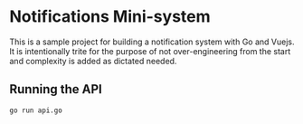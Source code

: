 # Notifications Mini-system

This is a sample project for building a notification system with Go and Vuejs. It is intentionally 
trite for the purpose of not over-engineering from the start and complexity is added as dictated
needed.

## Running the API

```
go run api.go
```